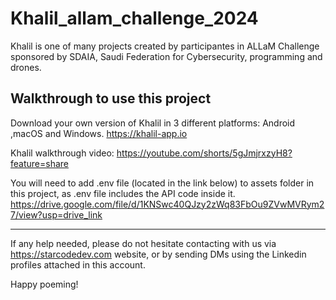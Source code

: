 # Khalil_allam_challenge_2024

Khalil is one of many projects created by participantes in ALLaM Challenge sponsored by SDAIA, Saudi Federation for Cybersecurity, programming and drones.

## Walkthrough to use this project

Download your own version of Khalil in 3 different platforms: Android ,macOS and Windows.
https://khalil-app.io

Khalil walkthrough video:
https://youtube.com/shorts/5gJmjrxzyH8?feature=share

You will need to add .env file (located in the link below) to assets folder in this project,
as .env file includes the API code inside it.
https://drive.google.com/file/d/1KNSwc40QJzy2zWq83FbOu9ZVwMVRym27/view?usp=drive_link

- - - - -

If any help needed, please do not hesitate contacting with us via https://starcodedev.com website,
or by sending DMs using the Linkedin profiles attached in this account.

Happy poeming!
